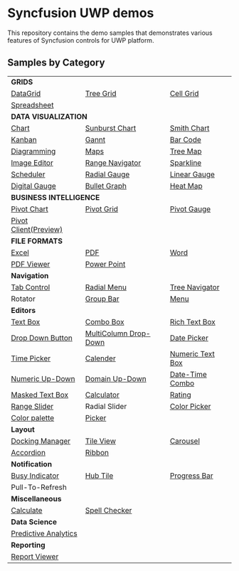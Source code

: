 # Syncfusion UWP demos
This repository contains the demo samples that demonstrates various features of Syncfusion controls for UWP platform.

## Samples by Category

<table>
  <tr>
    <td colspan="3" rowspan="1">
    <b>GRIDS<b>
    </td>
</tr>    
<tr>
<td>
<a href="SfDataGrid">DataGrid</a>
</td>
<td>
<a href="SfTreeGrid">Tree Grid</a>
</td>
<td>
<a href="SfCellGrid">Cell Grid</a>
</td>
</tr>
<tr>
<td>
<a href="SfSpreadsheet">Spreadsheet</a>
</td>

<td/>
<td/>
</tr>
<tr>
    <td colspan="3" rowspan="1">
    <b>DATA VISUALIZATION<b>
    </td>
</tr>   
      <tr>
<td>
<a href="SfChart">Chart</a>
</td>
<td>
<a href="SfSunburstChart">Sunburst Chart</a>
</td>
<td>
<a href="SfSmithChart">Smith Chart</a>
</td>

</tr>
  <tr>
  <td>
<a href="SfKanban">Kanban</a>
</td>

  <td>
<a href="SfGantt">Gannt</a>
</td>
<td>
<a href="Barcode">Bar Code</a>
</td>


</tr>
  <tr>
  <td>
<a href="Diagram">Diagramming</a>
</td>
<td>
<a href="MapControl">Maps</a> 
</td>
  <td>
<a href="TreeMap">Tree Map</a>
</td>


</tr>
   <tr>
   <td>
<a href="ImageEditor">Image Editor</a>
</td>
<td>
<a href="SfRangeNavigator">Range Navigator</a>
</td>
<td>
<a href="SfSparkline">Sparkline</a>
</td>
</tr>

<tr>
<td>
<a href="Schedule">Scheduler</a>
</td>
<td>
<a href="Gauge">Radial Gauge</a>
</td>
<td>
<a href="Gauge">Linear Gauge</a>
</td>
</tr>
<tr>
<td>
<a href="Gauge">Digital Gauge</a>
</td>
<td>
<a href="BulletGraph">Bullet Graph</a>
</td>
<td>
<a href="HeatMap">Heat Map</a>
</td>
</tr>
<tr>
    <td colspan="3" rowspan="1">
    <b>BUSINESS INTELLIGENCE<b>
    </td>
</tr>   
      <tr>
<td>
<a href="PivotChart">Pivot Chart</a>
</td>
<td>
<a href="PivotGrid">Pivot Grid</a>
</td>
<td>
<a href="PivotGauge">Pivot Gauge</a>
</td>
</tr>
<tr>
<td>
<a href="PivotClient">Pivot Client(Preview)</a>
</td>
<td/>
<td/>
<tr>
    <td colspan="3" rowspan="1">
    <b>FILE FORMATS<b>
    </td>
</tr>  
<tr>
<td>
<a href="XlsIO">Excel</a>
</td>
<td>
<a href="PDF">PDF</a>
</td>
<td>
<a href="DocIO">Word</a>
</td>
</tr>
<tr>
<td>
<a href="PdfViewer">PDF Viewer</a>
</td>
<td>
<a href="Presentation">Power Point</a>
</td>
  <td/>
</tr>
      
<tr>
<td colspan="3" rowspan="1">
<b>Navigation<b>
</td>
</tr>  

<tr>
<td>
<a href="TabControl">Tab Control</a>
</td>
<td>
<a href="RadialMenu">Radial Menu</a>
</td>
<td>
<a href="Navigation">Tree Navigator</a>
</td>
</tr>
<tr>
  <td>Rotator</td>
<td>
<a href="GroupBar">Group Bar</a>
</td>
<td colspan="2" rowspan="1">
<a href="Menu">Menu</a>
</td>
</tr>

<tr>
    <td colspan="3" rowspan="1">
    <b>Editors<b>
    </td>
</tr>
<tr>
<td>
<a href="Editors/Controls/TextEdit">Text Box</a>
</td>
<td>
<a href="Editors/Controls/ComboBox">Combo Box</a>
</td>
<td>
<a href="RichTextEditor">Rich Text Box</a>
</td>


</tr>
  <tr>
  <td>
<a href="Editor/Editors/Controls">Drop Down Button</a>
</td>
  <td>
<a href="SfDataGrid/Tutorials">MultiColumn Drop-Down</a>
</td>
<td>
<a href="Editor/DateTimePickers">Date Picker</a>
</td>


</tr>
   <tr>
   <td>
<a href="Editor/DateTimePickers">Time Picker</a>
</td>
<td>
<a href="Calendar">Calender</a>
</td>
   <td>
<a href="Editors/Controls/NumericTextEdit">Numeric Text Box</a>
</td>

  </tr>
   <tr>
   <td>
  <a href="NumericUpDown">Numeric Up-Down</a>
</td>
<td>
<a href="DomainUpDown">Domain Up-Down</a>
</td>
<td>
<a href="DateTimePickers">Date-Time Combo</a>
</td>
</tr>
  <tr>
  <td>
<a href="Editors/Controls/MaskedEdit">Masked Text Box</a>
</td>
<td>
<a href="Editors/Controls/CalculatorSample.xaml">Calculator</a>
</td>
<td>
  <a href="RatingControl">Rating</a>
</td>

  </tr>
  <tr>
  <td>
<a href="RangeSlider">Range Slider</a>
</td>
  <td>
Radial Slider
</td>
<td>
<a href="ColorPickers/View">Color Picker</a>
</td>
  </tr>
  <tr>
  <td>
<a href="ColorPickers/View">Color palette</a>
</td>
<td>
  <a href="Picker">Picker</a>
  </td>
  <td/>
  </tr>

<tr>
    <td colspan="3" rowspan="1">
    <b>Layout<b>
    </td>
</tr> 
<tr>
<td>
<a href="Docking%20Manager">Docking Manager</a>
</td>
<td>
<a href="TileView">Tile View</a>
</td>
<td>
<a href="Carousel">Carousel</a>
</td>
</tr>
<tr>
<td>
<a href="Accordion">Accordion</a>
</td>
<td>
<a href="Ribbon">Ribbon</a>
</td>
<td/>
</tr>
      
<tr>
 <td colspan="3" rowspan="1">
  <b>Notification<b>
 </td>
</tr>
   
   <tr>
<td>
<a href="BusyIndicator">Busy Indicator</a>
</td>
<td>
<a href="HubTiles">Hub Tile</a>
</td>
<td>
<a href="ProgressBar">Progress Bar</a>
</td>
</tr>
<tr>
<td>
Pull-To-Refresh
</td>
<td/>
<td/>
</tr>

<tr>
 <td colspan="3" rowspan="1">
  <b>Miscellaneous<b>
 </td>
</tr>
<tr>
<td>
<a href="Calculate">Calculate</a>
</td>
<td>
<a href="SpellChecker">Spell Checker</a>
</td>
<td/>
</tr>
   
<tr>
 <td colspan="3" rowspan="1">
  <b>Data Science<b>
 </td>
</tr>
<tr>
<td>
<a href="PredictiveAnalytics">Predictive Analytics</a>
</td>
<td/>
<td/>
</tr>

<tr>
 <td colspan="3" rowspan="1">
  <b>Reporting<b>
 </td>
</tr>
<tr>
<td>
<a href="ReportViewer">Report Viewer</a>
</td>
<td/>
<td/>
</tr>
</table>

<style>
  .markdown-body table tr:nth-child(2n) {
  background: transparent;
}
</style>
